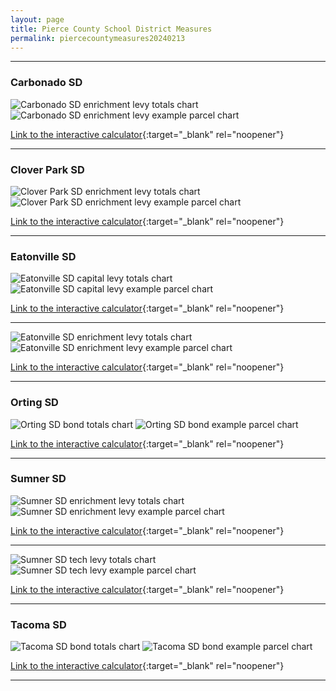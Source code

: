 ```yaml
---
layout: page
title: Pierce County School District Measures
permalink: piercecountymeasures20240213
---
```


___

### Carbonado SD

![Carbonado SD enrichment levy totals chart](pagesManual/LeviesReport/20240213/CarbonadoEnrichment.png "Carbonado SD enrichment levy totals chart")
![Carbonado SD enrichment levy example parcel chart](pagesManual/LeviesReport/20240213/CarbonadoEnrichmentParcel.png "Carbonado SD enrichment  example parcel chart")

[Link to the interactive calculator](calculator_carbonado_enrichment_20240213_enhanced){:target="_blank" rel="noopener"}

___

### Clover Park SD

![Clover Park SD enrichment levy totals chart](pagesManual/LeviesReport/20240213/CloverParkEnrichment.png "Clover Park SD enrichment levy totals chart")
![Clover Park SD enrichment levy example parcel chart](pagesManual/LeviesReport/20240213/CloverParkEnrichmentParcel.png "Clover Park SD enrichment  example parcel chart")

[Link to the interactive calculator](calculator_clover_park_enrichment_20240213_enhanced){:target="_blank" rel="noopener"}

___

### Eatonville SD

![Eatonville SD capital levy totals chart](pagesManual/LeviesReport/20240213/EatonvilleCapital.png "Eatonville SD capital levy totals chart")
![Eatonville SD capital levy example parcel chart](pagesManual/LeviesReport/20240213/EatonvilleCapitalParcel.png "Eatonville SD capital  example parcel chart")

[Link to the interactive calculator](calculator_eatonville_capital_20240213_enhanced){:target="_blank" rel="noopener"}

___


![Eatonville SD enrichment levy totals chart](pagesManual/LeviesReport/20240213/EatonvilleEnrichment.png "Eatonville SD enrichment levy totals chart")
![Eatonville SD enrichment levy example parcel chart](pagesManual/LeviesReport/20240213/EatonvilleEnrichmentParcel.png "Eatonville SD enrichment  example parcel chart")

[Link to the interactive calculator](calculator_eatonville_enrichment_20240213_enhanced){:target="_blank" rel="noopener"}

___

### Orting SD

![Orting SD bond totals chart](pagesManual/LeviesReport/20240213/Orting.png "Orting SD bond totals chart")
![Orting SD bond example parcel chart](pagesManual/LeviesReport/20240213/OrtingParcel.png "Orting SD bond example parcel chart")

[Link to the interactive calculator](calculator_orting_20240213_enhanced){:target="_blank" rel="noopener"}

___

### Sumner SD

![Sumner SD enrichment levy totals chart](pagesManual/LeviesReport/20240213/SumnerEnrichment.png "Sumner SD enrichment levy totals chart")
![Sumner SD enrichment levy example parcel chart](pagesManual/LeviesReport/20240213/SumnerEnrichmentParcel.png "Sumner SD enrichment  example parcel chart")

[Link to the interactive calculator](calculator_sumner_enrichment_20240213_enhanced){:target="_blank" rel="noopener"}

___


![Sumner SD tech levy totals chart](pagesManual/LeviesReport/20240213/SumnerTech.png "Sumner SD tech levy totals chart")
![Sumner SD tech levy example parcel chart](pagesManual/LeviesReport/20240213/SumnerTechParcel.png "Sumner SD tech  example parcel chart")

[Link to the interactive calculator](calculator_sumner_tech_20240213_enhanced){:target="_blank" rel="noopener"}

___

### Tacoma SD

![Tacoma SD bond totals chart](pagesManual/LeviesReport/20240213/Tacoma.png "Tacoma SD bond totals chart")
![Tacoma SD bond example parcel chart](pagesManual/LeviesReport/20240213/TacomaParcel.png "Tacoma SD bond example parcel chart")

[Link to the interactive calculator](calculator_tacoma_20240213_enhanced){:target="_blank" rel="noopener"}

___

